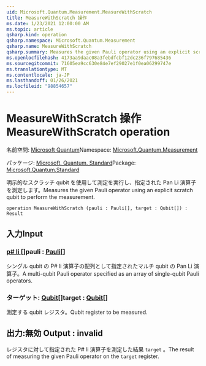 ```yaml
---
uid: Microsoft.Quantum.Measurement.MeasureWithScratch
title: MeasureWithScratch 操作
ms.date: 1/23/2021 12:00:00 AM
ms.topic: article
qsharp.kind: operation
qsharp.namespace: Microsoft.Quantum.Measurement
qsharp.name: MeasureWithScratch
qsharp.summary: Measures the given Pauli operator using an explicit scratch qubit to perform the measurement.
ms.openlocfilehash: 4173aa9daac08a3febdfcbf12dc236f797685436
ms.sourcegitcommit: 71605ea9cc630e84e7ef29027e1f0ea06299747e
ms.translationtype: MT
ms.contentlocale: ja-JP
ms.lasthandoff: 01/26/2021
ms.locfileid: "98854657"
---
```

# <a name="measurewithscratch-operation"></a><span data-ttu-id="ef87a-102">MeasureWithScratch 操作</span><span class="sxs-lookup"><span data-stu-id="ef87a-102">MeasureWithScratch operation</span></span>

<span data-ttu-id="ef87a-103">名前空間: [Microsoft Quantum](xref:Microsoft.Quantum.Measurement)</span><span class="sxs-lookup"><span data-stu-id="ef87a-103">Namespace: [Microsoft.Quantum.Measurement](xref:Microsoft.Quantum.Measurement)</span></span>

<span data-ttu-id="ef87a-104">パッケージ: [Microsoft. Quantum. Standard](https://nuget.org/packages/Microsoft.Quantum.Standard)</span><span class="sxs-lookup"><span data-stu-id="ef87a-104">Package: [Microsoft.Quantum.Standard](https://nuget.org/packages/Microsoft.Quantum.Standard)</span></span>


<span data-ttu-id="ef87a-105">明示的なスクラッチ qubit を使用して測定を実行し、指定された Pan Li 演算子を測定します。</span><span class="sxs-lookup"><span data-stu-id="ef87a-105">Measures the given Pauli operator using an explicit scratch qubit to perform the measurement.</span></span>

```qsharp
operation MeasureWithScratch (pauli : Pauli[], target : Qubit[]) : Result
```


## <a name="input"></a><span data-ttu-id="ef87a-106">入力</span><span class="sxs-lookup"><span data-stu-id="ef87a-106">Input</span></span>

### <a name="pauli--pauli"></a><span data-ttu-id="ef87a-107">[p# li []](xref:microsoft.quantum.lang-ref.pauli)</span><span class="sxs-lookup"><span data-stu-id="ef87a-107">pauli : [Pauli](xref:microsoft.quantum.lang-ref.pauli)[]</span></span>

<span data-ttu-id="ef87a-108">シングル qubit の P# li 演算子の配列として指定されたマルチ qubit の Pan Li 演算子。</span><span class="sxs-lookup"><span data-stu-id="ef87a-108">A multi-qubit Pauli operator specified as an array of single-qubit Pauli operators.</span></span>


### <a name="target--qubit"></a><span data-ttu-id="ef87a-109">ターゲット: [Qubit](xref:microsoft.quantum.lang-ref.qubit)[]</span><span class="sxs-lookup"><span data-stu-id="ef87a-109">target : [Qubit](xref:microsoft.quantum.lang-ref.qubit)[]</span></span>

<span data-ttu-id="ef87a-110">測定する qubit レジスタ。</span><span class="sxs-lookup"><span data-stu-id="ef87a-110">Qubit register to be measured.</span></span>



## <a name="output--__invalidresult__"></a><span data-ttu-id="ef87a-111">出力:__無効 <Result>__</span><span class="sxs-lookup"><span data-stu-id="ef87a-111">Output : __invalid<Result>__</span></span>

<span data-ttu-id="ef87a-112">レジスタに対して指定された P# li 演算子を測定した結果 `target` 。</span><span class="sxs-lookup"><span data-stu-id="ef87a-112">The result of measuring the given Pauli operator on the `target` register.</span></span>